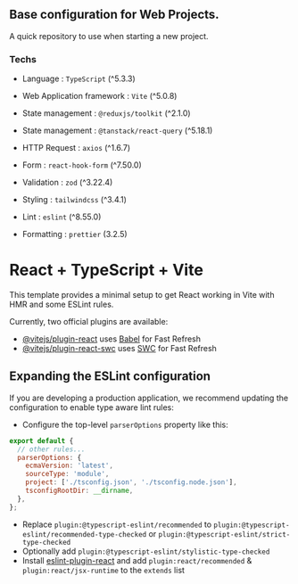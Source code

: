 ## Base configuration for Web Projects.

A quick repository to use when starting a new project.

### Techs

- Language : `TypeScript` (^5.3.3)
- Web Application framework : `Vite` (^5.0.8)
- State management : `@reduxjs/toolkit` (^2.1.0)
- State management : `@tanstack/react-query` (^5.18.1)
- HTTP Request : `axios` (^1.6.7)
- Form : `react-hook-form` (^7.50.0)
- Validation : `zod` (^3.22.4)
- Styling : `tailwindcss` (^3.4.1)

- Lint : `eslint` (^8.55.0)
- Formatting : `prettier` (3.2.5)


# React + TypeScript + Vite

This template provides a minimal setup to get React working in Vite with HMR and some ESLint rules.

Currently, two official plugins are available:

- [@vitejs/plugin-react](https://github.com/vitejs/vite-plugin-react/blob/main/packages/plugin-react/README.md) uses [Babel](https://babeljs.io/) for Fast Refresh
- [@vitejs/plugin-react-swc](https://github.com/vitejs/vite-plugin-react-swc) uses [SWC](https://swc.rs/) for Fast Refresh

## Expanding the ESLint configuration

If you are developing a production application, we recommend updating the configuration to enable type aware lint rules:

- Configure the top-level `parserOptions` property like this:

```js
export default {
  // other rules...
  parserOptions: {
    ecmaVersion: 'latest',
    sourceType: 'module',
    project: ['./tsconfig.json', './tsconfig.node.json'],
    tsconfigRootDir: __dirname,
  },
};
```

- Replace `plugin:@typescript-eslint/recommended` to `plugin:@typescript-eslint/recommended-type-checked` or `plugin:@typescript-eslint/strict-type-checked`
- Optionally add `plugin:@typescript-eslint/stylistic-type-checked`
- Install [eslint-plugin-react](https://github.com/jsx-eslint/eslint-plugin-react) and add `plugin:react/recommended` & `plugin:react/jsx-runtime` to the `extends` list
